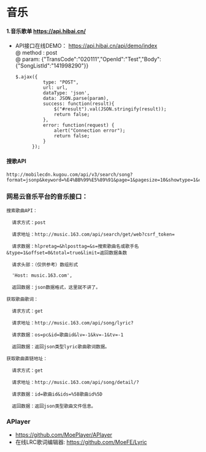 # 音乐

#### 1.音乐歌单 https://api.hibai.cn/
* API接口在线DEMO： https://api.hibai.cn/api/demo/index  
  @ method : post  
  @ param: {"TransCode":"020111","OpenId":"Test","Body":{"SongListId":"141998290"}}
  ```
  $.ajax({
            type: "POST",
            url: url,
            dataType: 'json',
            data: JSON.parse(param),
            success: function(result){
				$("#result").val(JSON.stringify(result));
                return false;
            },
            error: function(request) {
                alert("Connection error");
                return false;
            }
        });
  ```


#### 搜歌API
```
http://mobilecdn.kugou.com/api/v3/search/song?format=jsonp&keyword=%E4%BB%99%E5%89%91&page=1&pagesize=10&showtype=1&callback=kgJSONP238513750
```

### 网易云音乐平台的音乐接口：
```
搜索歌曲API：

  请求方式：post

  请求地址：http://music.163.com/api/search/get/web?csrf_token=

  请求数据：hlpretag=&hlposttag=&s=搜索歌曲名或歌手名&type=1&offset=0&total=true&limit=返回数据条数

  请求头部：（仅供参考）数组形式

  'Host: music.163.com',

  返回数据：json数据格式，这里就不讲了。

获取歌曲歌词：

  请求方式：get

  请求地址：http://music.163.com/api/song/lyric?

  请求数据：os=pc&id=歌曲id&lv=-1&kv=-1&tv=-1

  返回数据：返回json类型lyric歌曲歌词数据。

获取歌曲直链地址：

  请求方式：get

  请求地址：http://music.163.com/api/song/detail/?

  请求数据：id=歌曲id&ids=%5B歌曲id%5D

  返回数据：返回json类型歌曲文件信息。
```


### APlayer

* https://github.com/MoePlayer/APlayer
* 在线LRC歌词编辑器: https://github.com/MoeFE/Lyric
